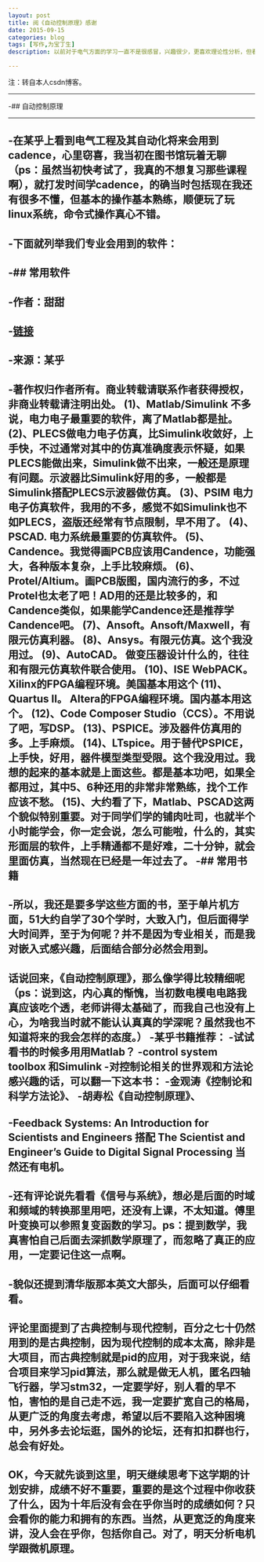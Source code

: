 ```yaml
---
layout: post
title: 阅《自动控制原理》感谢
date: 2015-09-15
categories: blog
tags: [写作,为宝丁生]
description: 以前对于电气方面的学习一直不是很感冒，兴趣很少，更喜欢理论性分析，但看了“自动控制原理”后，我对电气尽有种发自内心的喜爱。 

---
```


注：转自本人csdn博客。


---
-## 自动控制原理

---
-在某乎上看到电气工程及其自动化将来会用到cadence，心里窃喜，我当初在图书馆玩着无聊（ps：虽然当初快考试了，我真的不想复习那些课程啊），就打发时间学cadence，的确当时包括现在我还有很多不懂，但基本的操作基本熟练，顺便玩了玩linux系统，命令式操作真心不错。 
-
-下面就列举我们专业会用到的软件：
-
-## 常用软件
-
-作者：甜甜 
-
-[链接](https://www.zhihu.com/question/23100682/answer/23637596 )
-
-来源：某乎
-
-著作权归作者所有。商业转载请联系作者获得授权，非商业转载请注明出处。
   (1)、Matlab/Simulink 不多说，电力电子最重要的软件，离了Matlab都是扯。
   (2)、PLECS做电力电子仿真，比Simulink收敛好，上手快，不过通常对其中的仿真准确度表示怀疑，如果PLECS能做出来，Simulink做不出来，一般还是原理有问题。示波器比Simulink好用的多，一般都是Simulink搭配PLECS示波器做仿真。
   (3)、PSIM 电力电子仿真软件，我用的不多，感觉不如Simulink也不如PLECS，盗版还经常有节点限制，早不用了。
   (4)、PSCAD. 电力系统最重要的仿真软件。
   (5)、Candence。我觉得画PCB应该用Candence，功能强大，各种版本复杂，上手比较麻烦。
   (6)、Protel/Altium。画PCB版图，国内流行的多，不过Protel也太老了吧！AD用的还是比较多的，和Candence类似，如果能学Candence还是推荐学Candence吧。
   (7)、Ansoft。Ansoft/Maxwell，有限元仿真利器。
   (8)、Ansys。有限元仿真。这个我没用过。
   (9)、AutoCAD。 做变压器设计什么的，往往和有限元仿真软件联合使用。
   (10)、ISE WebPACK。 Xilinx的FPGA编程环境。美国基本用这个
   (11)、Quartus II。 Altera的FPGA编程环境。国内基本用这个。
   (12)、Code Composer Studio（CCS）。不用说了吧，写DSP。
   (13)、PSPICE。涉及器件仿真用的多。上手麻烦。
   (14)、LTspice。用于替代PSPICE，上手快，好用，器件模型类型受限。这个我没用过。我想的起来的基本就是上面这些。都是基本功吧，如果全都用过，其中5、6种还用的非常非常熟练，找个工作应该不愁。
   (15)、大约看了下，Matlab、PSCAD这两个貌似特别重要。对于同学们学的铺肉吐司，也就半个小时能学会，你一定会说，怎么可能啦，什么的，其实形面层的软件，上手精通都不是好难，二十分钟，就会里面仿真，当然现在已经是一年过去了。
-## 常用书籍
---
-所以，我还是要多学这些方面的书，至于单片机方面，51大约自学了30个学时，大致入门，但后面得学大时间弄，至于为何呢？并不是因为专业相关，而是我对嵌入式感兴趣，后面结合部分必然会用到。
-
话说回来，《自动控制原理》，那么像学得比较精细呢（ps：说到这，内心真的惭愧，当初数电模电电路我真应该吃个透，老师讲得太基础了，而我自己也没有上心，为啥我当时就不能认认真真的学深呢？虽然我也不知道将来的我会怎样的态度。） 
-某乎书籍推荐： 
-试试看书的时候多用用Matlab？ 
-control system toolbox 和Simulink 
-对控制论相关的世界观和方法论感兴趣的话，可以翻一下这本书： 
-金观涛《控制论和科学方法论》、 
-胡寿松《自动控制原理》、    
-
-Feedback Systems: An Introduction for Scientists and Engineers 搭配 The Scientist and Engineer’s Guide to Digital Signal Processing 当然还有电机。
-
-还有评论说先看看《信号与系统》，想必是后面的时域和频域的转换那里用吧，还没有上课，不太知道。傅里叶变换可以参照复变函数的学习。ps：提到数学，我真害怕自己后面去深抓数学原理了，而忽略了真正的应用，一定要记住这一点啊。 
-
-貌似还提到清华版那本英文大部头，后面可以仔细看看。 
-
评论里面提到了古典控制与现代控制，百分之七十仍然用到的是古典控制，因为现代控制的成本太高，除非是大项目，而古典控制就是pid的应用，对于我来说，结合项目来学习pid算法，那么就是做无人机，匿名四轴飞行器，学习stm32，一定要学好，别人看的早不怕，害怕的是自己走不远，我一定要扩宽自己的格局，从更广泛的角度去考虑，希望以后不要陷入这种困境中，另外多去论坛逛，国外的论坛，还有扣扣群也行，总会有好处。 
-
OK，今天就先谈到这里，明天继续思考下这学期的计划安排，成绩不好不重要，重要的是这个过程中你收获了什么，因为十年后没有会在乎你当时的成绩如何？只会看你的能力和拥有的东西。当然，从更宽泛的角度来讲，没人会在乎你，包括你自己。对了，明天分析电机学跟微机原理。 
---
